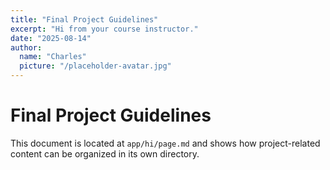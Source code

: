 ```yaml
---
title: "Final Project Guidelines"
excerpt: "Hi from your course instructor."
date: "2025-08-14"
author:
  name: "Charles"
  picture: "/placeholder-avatar.jpg"
---
```


# Final Project Guidelines

This document is located at `app/hi/page.md` and shows how project-related content can be organized in its own directory.

